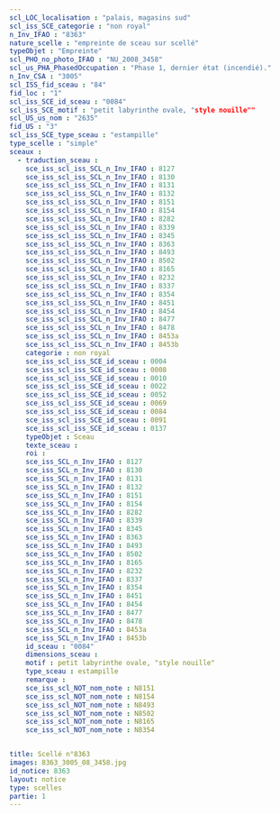 ```yaml
---
scl_LOC_localisation : "palais, magasins sud"
scl_iss_SCE_categorie : "non royal"
n_Inv_IFAO : "8363"
nature_scelle : "empreinte de sceau sur scellé"
typeObjet : "Empreinte"
scl_PHO_no_photo_IFAO : "NU_2008_3458"
scl_us_PHA_PhasedOccupation : "Phase 1, dernier état (incendié)."
n_Inv_CSA : "3005"
scl_ISS_fid_sceau : "84"
fid_loc : "1"
scl_iss_SCE_id_sceau : "0084"
scl_iss_SCE_motif : "petit labyrinthe ovale, "style nouille""
scl_US_us_nom : "2635"
fid_US : "3"
scl_iss_SCE_type_sceau : "estampille"
type_scelle : "simple"
sceaux :
  - traduction_sceau : 
    sce_iss_scl_iss_SCL_n_Inv_IFAO : 8127
    sce_iss_scl_iss_SCL_n_Inv_IFAO : 8130
    sce_iss_scl_iss_SCL_n_Inv_IFAO : 8131
    sce_iss_scl_iss_SCL_n_Inv_IFAO : 8132
    sce_iss_scl_iss_SCL_n_Inv_IFAO : 8151
    sce_iss_scl_iss_SCL_n_Inv_IFAO : 8154
    sce_iss_scl_iss_SCL_n_Inv_IFAO : 8282
    sce_iss_scl_iss_SCL_n_Inv_IFAO : 8339
    sce_iss_scl_iss_SCL_n_Inv_IFAO : 8345
    sce_iss_scl_iss_SCL_n_Inv_IFAO : 8363
    sce_iss_scl_iss_SCL_n_Inv_IFAO : 8493
    sce_iss_scl_iss_SCL_n_Inv_IFAO : 8502
    sce_iss_scl_iss_SCL_n_Inv_IFAO : 8165
    sce_iss_scl_iss_SCL_n_Inv_IFAO : 8232
    sce_iss_scl_iss_SCL_n_Inv_IFAO : 8337
    sce_iss_scl_iss_SCL_n_Inv_IFAO : 8354
    sce_iss_scl_iss_SCL_n_Inv_IFAO : 8451
    sce_iss_scl_iss_SCL_n_Inv_IFAO : 8454
    sce_iss_scl_iss_SCL_n_Inv_IFAO : 8477
    sce_iss_scl_iss_SCL_n_Inv_IFAO : 8478
    sce_iss_scl_iss_SCL_n_Inv_IFAO : 8453a
    sce_iss_scl_iss_SCL_n_Inv_IFAO : 8453b
    categorie : non royal
    sce_iss_scl_iss_SCE_id_sceau : 0004
    sce_iss_scl_iss_SCE_id_sceau : 0008
    sce_iss_scl_iss_SCE_id_sceau : 0010
    sce_iss_scl_iss_SCE_id_sceau : 0022
    sce_iss_scl_iss_SCE_id_sceau : 0052
    sce_iss_scl_iss_SCE_id_sceau : 0069
    sce_iss_scl_iss_SCE_id_sceau : 0084
    sce_iss_scl_iss_SCE_id_sceau : 0091
    sce_iss_scl_iss_SCE_id_sceau : 0137
    typeObjet : Sceau
    texte_sceau : 
    roi : 
    sce_iss_SCL_n_Inv_IFAO : 8127
    sce_iss_SCL_n_Inv_IFAO : 8130
    sce_iss_SCL_n_Inv_IFAO : 8131
    sce_iss_SCL_n_Inv_IFAO : 8132
    sce_iss_SCL_n_Inv_IFAO : 8151
    sce_iss_SCL_n_Inv_IFAO : 8154
    sce_iss_SCL_n_Inv_IFAO : 8282
    sce_iss_SCL_n_Inv_IFAO : 8339
    sce_iss_SCL_n_Inv_IFAO : 8345
    sce_iss_SCL_n_Inv_IFAO : 8363
    sce_iss_SCL_n_Inv_IFAO : 8493
    sce_iss_SCL_n_Inv_IFAO : 8502
    sce_iss_SCL_n_Inv_IFAO : 8165
    sce_iss_SCL_n_Inv_IFAO : 8232
    sce_iss_SCL_n_Inv_IFAO : 8337
    sce_iss_SCL_n_Inv_IFAO : 8354
    sce_iss_SCL_n_Inv_IFAO : 8451
    sce_iss_SCL_n_Inv_IFAO : 8454
    sce_iss_SCL_n_Inv_IFAO : 8477
    sce_iss_SCL_n_Inv_IFAO : 8478
    sce_iss_SCL_n_Inv_IFAO : 8453a
    sce_iss_SCL_n_Inv_IFAO : 8453b
    id_sceau : "0084"
    dimensions_sceau : 
    motif : petit labyrinthe ovale, "style nouille"
    type_sceau : estampille
    remarque : 
    sce_iss_scl_NOT_nom_note : N8151
    sce_iss_scl_NOT_nom_note : N8154
    sce_iss_scl_NOT_nom_note : N8493
    sce_iss_scl_NOT_nom_note : N8502
    sce_iss_scl_NOT_nom_note : N8165
    sce_iss_scl_NOT_nom_note : N8354


title: Scellé n°8363
images: 8363_3005_08_3458.jpg
id_notice: 8363
layout: notice
type: scelles
partie: 1
---
```

